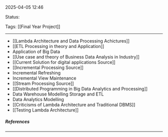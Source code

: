 2025-04-05 12:46

Status:

Tags: [[Final Year Project]]

---

- [[Lambda Architecture and Data Processing Achictures]]
- [[ETL Processing in theory and Application]]
- Application of Big Data
- [[Use case and theory of Business Data Analysis in Industry]]
- [[Current Solution for digital applications Source]]
- [[Incremental Processing Source]]
- Incremental Refreshing
- Incremental View Maintenance
- [[Stream Processing Source]]
- [[Distributed Programming in Big Data Analytics and Processing]]
- Data Warehouse Modelling Storage and ETL
- Data Analytics Modelling
- [[Criticisms of Lambda Architecture and Traditional DBMS]]
- [[Testing Lambda Architecture]]




##### References
----
